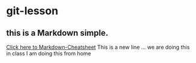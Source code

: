 # git-lesson
## this is a Markdown simple.
[Click here to Markdown-Cheatsheet](https://github.com/adam-p/markdown-here/wiki/Markdown-Cheatsheet "Markdown Cheatsheet")
This is a new line  ... we are doing this in class
I am doing this from home